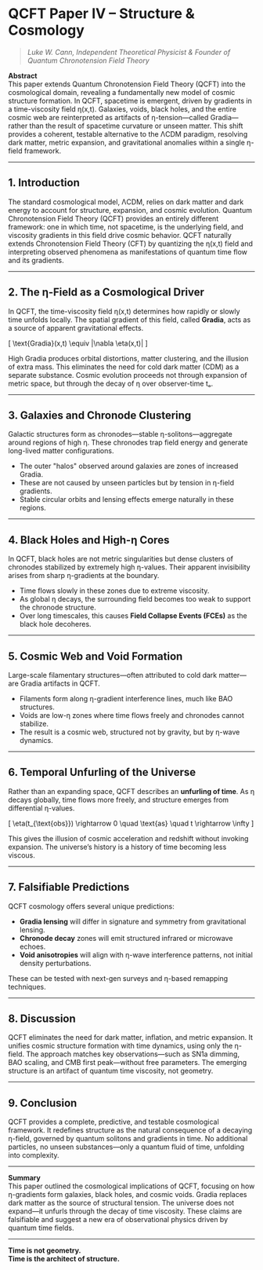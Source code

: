 # QCFT Paper IV – Structure & Cosmology

> *Luke W. Cann, Independent Theoretical Physicist & Founder of Quantum Chronotension Field Theory*


**Abstract**  
This paper extends Quantum Chronotension Field Theory (QCFT) into the cosmological domain, revealing a fundamentally new model of cosmic structure formation. In QCFT, spacetime is emergent, driven by gradients in a time-viscosity field η(x,t). Galaxies, voids, black holes, and the entire cosmic web are reinterpreted as artifacts of η-tension—called Gradia—rather than the result of spacetime curvature or unseen matter. This shift provides a coherent, testable alternative to the ΛCDM paradigm, resolving dark matter, metric expansion, and gravitational anomalies within a single η-field framework.

---

## **1. Introduction**

The standard cosmological model, ΛCDM, relies on dark matter and dark energy to account for structure, expansion, and cosmic evolution. Quantum Chronotension Field Theory (QCFT) provides an entirely different framework: one in which time, not spacetime, is the underlying field, and viscosity gradients in this field drive cosmic behavior. QCFT naturally extends Chronotension Field Theory (CFT) by quantizing the η(x,t) field and interpreting observed phenomena as manifestations of quantum time flow and its gradients.

---

## **2. The η-Field as a Cosmological Driver**

In QCFT, the time-viscosity field η(x,t) determines how rapidly or slowly time unfolds locally. The spatial gradient of this field, called **Gradia**, acts as a source of apparent gravitational effects.

\[
\text{Gradia}(x,t) \equiv |\nabla \eta(x,t)|
\]

High Gradia produces orbital distortions, matter clustering, and the illusion of extra mass. This eliminates the need for cold dark matter (CDM) as a separate substance. Cosmic evolution proceeds not through expansion of metric space, but through the decay of η over observer-time tₒ.

---

## **3. Galaxies and Chronode Clustering**

Galactic structures form as chronodes—stable η-solitons—aggregate around regions of high η. These chronodes trap field energy and generate long-lived matter configurations.

- The outer "halos" observed around galaxies are zones of increased Gradia.
- These are not caused by unseen particles but by tension in η-field gradients.
- Stable circular orbits and lensing effects emerge naturally in these regions.

---

## **4. Black Holes and High-η Cores**

In QCFT, black holes are not metric singularities but dense clusters of chronodes stabilized by extremely high η-values. Their apparent invisibility arises from sharp η-gradients at the boundary.

- Time flows slowly in these zones due to extreme viscosity.
- As global η decays, the surrounding field becomes too weak to support the chronode structure.
- Over long timescales, this causes **Field Collapse Events (FCEs)** as the black hole decoheres.

---

## **5. Cosmic Web and Void Formation**

Large-scale filamentary structures—often attributed to cold dark matter—are Gradia artifacts in QCFT.

- Filaments form along η-gradient interference lines, much like BAO structures.
- Voids are low-η zones where time flows freely and chronodes cannot stabilize.
- The result is a cosmic web, structured not by gravity, but by η-wave dynamics.

---

## **6. Temporal Unfurling of the Universe**

Rather than an expanding space, QCFT describes an **unfurling of time**. As η decays globally, time flows more freely, and structure emerges from differential η-values.

\[
\eta(t_{\text{obs}}) \rightarrow 0 \quad \text{as} \quad t \rightarrow \infty
\]

This gives the illusion of cosmic acceleration and redshift without invoking expansion. The universe’s history is a history of time becoming less viscous.

---

## **7. Falsifiable Predictions**

QCFT cosmology offers several unique predictions:

- **Gradia lensing** will differ in signature and symmetry from gravitational lensing.
- **Chronode decay** zones will emit structured infrared or microwave echoes.
- **Void anisotropies** will align with η-wave interference patterns, not initial density perturbations.

These can be tested with next-gen surveys and η-based remapping techniques.

---

## **8. Discussion**

QCFT eliminates the need for dark matter, inflation, and metric expansion. It unifies cosmic structure formation with time dynamics, using only the η-field. The approach matches key observations—such as SN1a dimming, BAO scaling, and CMB first peak—without free parameters. The emerging structure is an artifact of quantum time viscosity, not geometry.

---

## **9. Conclusion**

QCFT provides a complete, predictive, and testable cosmological framework. It redefines structure as the natural consequence of a decaying η-field, governed by quantum solitons and gradients in time. No additional particles, no unseen substances—only a quantum fluid of time, unfolding into complexity.

---

**Summary**  
This paper outlined the cosmological implications of QCFT, focusing on how η-gradients form galaxies, black holes, and cosmic voids. Gradia replaces dark matter as the source of structural tension. The universe does not expand—it unfurls through the decay of time viscosity. These claims are falsifiable and suggest a new era of observational physics driven by quantum time fields.

---

**Time is not geometry.  
Time is the architect of structure.**